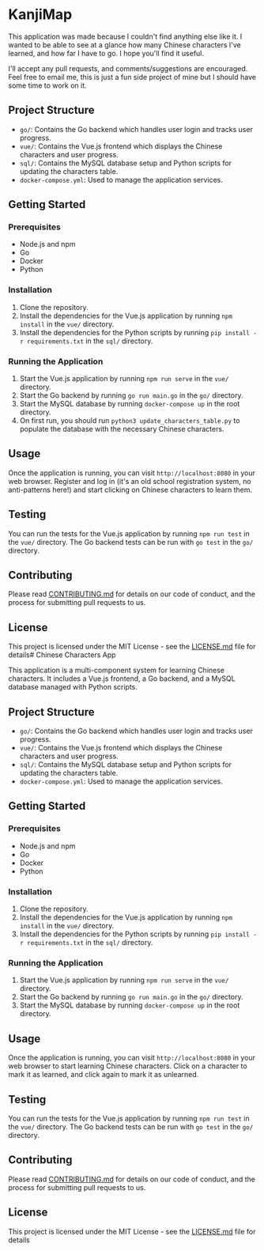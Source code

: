 # KanjiMap
This application was made because I couldn't find anything else like it.
I wanted to be able to see at a glance how many Chinese characters I've learned, and how far I have to go.  I hope you'll find it useful.

I'll accept any pull requests, and comments/suggestions are encouraged.  Feel free to email me, this is just a fun side project of mine
but I should have some time to work on it.

## Project Structure

- `go/`: Contains the Go backend which handles user login and tracks user progress.
- `vue/`: Contains the Vue.js frontend which displays the Chinese characters and user progress.
- `sql/`: Contains the MySQL database setup and Python scripts for updating the characters table.
- `docker-compose.yml`: Used to manage the application services.

## Getting Started

### Prerequisites

- Node.js and npm
- Go
- Docker
- Python

### Installation

1. Clone the repository.
2. Install the dependencies for the Vue.js application by running `npm install` in the `vue/` directory.
3. Install the dependencies for the Python scripts by running `pip install -r requirements.txt` in the `sql/` directory.

### Running the Application

1. Start the Vue.js application by running `npm run serve` in the `vue/` directory.
2. Start the Go backend by running `go run main.go` in the `go/` directory.
3. Start the MySQL database by running `docker-compose up` in the root directory.
4. On first run, you should run `python3 update_characters_table.py` to populate the database with the necessary Chinese characters.

## Usage

Once the application is running, you can visit `http://localhost:8080` in your web browser.  Register and log in (it's an old school registration system, no anti-patterns here!) and start clicking on Chinese characters to learn them.  

## Testing

You can run the tests for the Vue.js application by running `npm run test` in the `vue/` directory. The Go backend tests can be run with `go test` in the `go/` directory.

## Contributing

Please read [CONTRIBUTING.md](CONTRIBUTING.md) for details on our code of conduct, and the process for submitting pull requests to us.

## License

This project is licensed under the MIT License - see the [LICENSE.md](LICENSE.md) file for details# Chinese Characters App

This application is a multi-component system for learning Chinese characters. It includes a Vue.js frontend, a Go backend, and a MySQL database managed with Python scripts.

## Project Structure

- `go/`: Contains the Go backend which handles user login and tracks user progress.
- `vue/`: Contains the Vue.js frontend which displays the Chinese characters and user progress.
- `sql/`: Contains the MySQL database setup and Python scripts for updating the characters table.
- `docker-compose.yml`: Used to manage the application services.

## Getting Started

### Prerequisites

- Node.js and npm
- Go
- Docker
- Python

### Installation

1. Clone the repository.
2. Install the dependencies for the Vue.js application by running `npm install` in the `vue/` directory.
3. Install the dependencies for the Python scripts by running `pip install -r requirements.txt` in the `sql/` directory.

### Running the Application

1. Start the Vue.js application by running `npm run serve` in the `vue/` directory.
2. Start the Go backend by running `go run main.go` in the `go/` directory.
3. Start the MySQL database by running `docker-compose up` in the root directory.

## Usage

Once the application is running, you can visit `http://localhost:8080` in your web browser to start learning Chinese characters. Click on a character to mark it as learned, and click again to mark it as unlearned.

## Testing

You can run the tests for the Vue.js application by running `npm run test` in the `vue/` directory. The Go backend tests can be run with `go test` in the `go/` directory.

## Contributing

Please read [CONTRIBUTING.md](CONTRIBUTING.md) for details on our code of conduct, and the process for submitting pull requests to us.

## License

This project is licensed under the MIT License - see the [LICENSE.md](LICENSE.md) file for details
